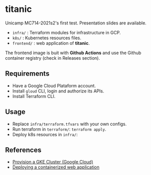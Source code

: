 # titanic
Unicamp MC714-2021s2's first test. Presentation slides are available.

- `infra/` : Terraform modules for infrastructure in GCP.
- `k8s/` : Kubernetes resources files.
- `frontend/` : web application of **titanic**.

The frontend image is buit with **Github Actions** and use the Github container registry (check in Releases section).

## Requirements
- Have a Google Cloud Plataform account.
- Install `gloud` CLI, login and authorize its APIs.
- Install Terraform CLI.

## Usage
- Replace `infra/terraform.tfvars` with your own configs.
- Run terraform in `terraform/`: `terraform apply`.
- Deploy k8s resources in `infra/`: 

## References
- [Provision a GKE Cluster (Google Cloud)](https://learn.hashicorp.com/tutorials/terraform/gke)
- [Deploying a containerized web application](https://cloud.google.com/kubernetes-engine/docs/tutorials/hello-app)